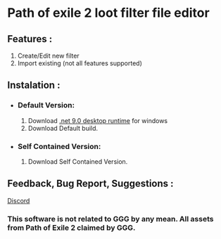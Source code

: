 # Path of exile 2 loot filter file editor

## Features :
1. Create/Edit new filter
2. Import existing (not all features supported)

## Instalation :
- ### Default Version:
    1. Download [.net 9.0 desktop runtime](https://dotnet.microsoft.com/en-us/download/dotnet/9.0) for windows
    2. Download Default build.
- ### Self Contained Version:
    1. Download Self Contained Version.

## Feedback, Bug Report, Suggestions : 
[Discord](https://discord.gg/eNpwSm52Ke)

### This software is not related to GGG by any mean. All assets from Path of Exile 2 claimed by GGG.